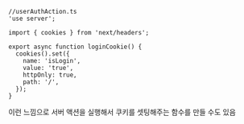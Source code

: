 ```
//userAuthAction.ts
'use server';

import { cookies } from 'next/headers';

export async function loginCookie() {
  cookies().set({
    name: 'isLogin',
    value: 'true',
    httpOnly: true,
    path: '/',
  });
}

```

이런 느낌으로 서버 액션을 실행해서 쿠키를 셋팅해주는 함수를 만들 수도 있음
